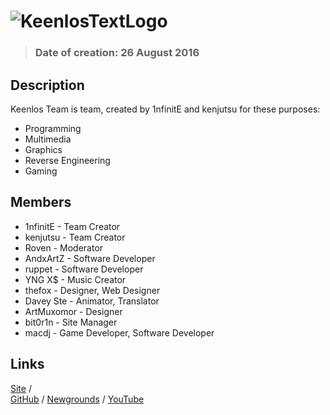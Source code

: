 # ![KeenlosTextLogo](https://keenlos.xyz/images/KeenlosNewAvaF.png)

> ### Date of creation: 26 August 2016

## Description

Keenlos Team is team, created by 1nfinitE and kenjutsu for these purposes:
* Programming
* Multimedia
* Graphics
* Reverse Engineering
* Gaming

## Members

* 1nfinitE - Team Creator
* kenjutsu - Team Creator
* Roven - Moderator
* AndxArtZ - Software Developer
* ruppet - Software Developer
* YNG X$ - Music Creator
* thefox - Designer, Web Designer
* Davey Ste - Animator, Translator
* ArtMuxomor - Designer
* bit0r1n - Site Manager
* macdj - Game Developer, Software Developer

## Links

[Site](https://keenlos.xyz) /  
[GitHub](https://github.com/Keenlos) / 
[Newgrounds](https://keenlos.newgrounds.com) / 
[YouTube](https://www.youtube.com/channel/UCtCEhGtp5G5HMD4ONLtFjgg)

